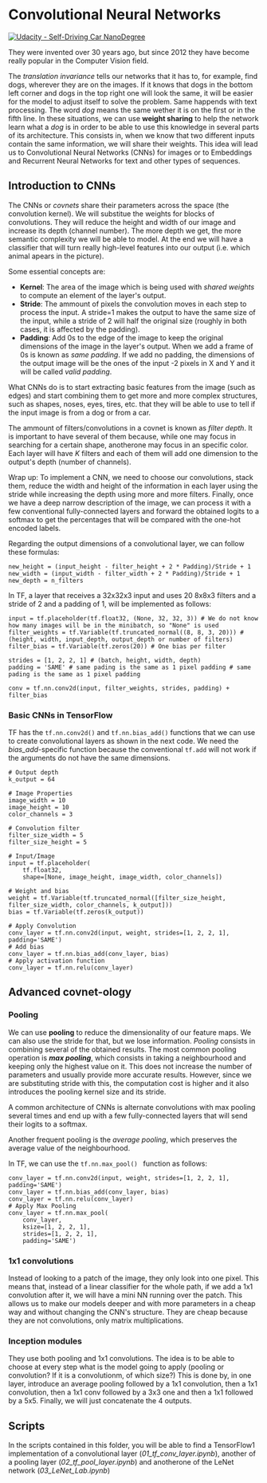 # Convolutional Neural Networks

[![Udacity - Self-Driving Car NanoDegree](https://s3.amazonaws.com/udacity-sdc/github/shield-carnd.svg)](http://www.udacity.com/drive)

They were invented over 30 years ago, but since 2012 they have become really popular in the Computer Vision field. 

The *translation invariance* tells our networks that it has to, for example, find dogs, wherever they are on the images. If it knows that dogs in the bottom left corner and dogs in the top right one will look the same, it will be easier for the model to adjust itself to solve the problem. Same happends with text processing. The word *dog* means the same wether it is on the first or in the fifth line. In these situations, we can use **weight sharing** to help the network learn what a *dog* is in order to be able to use this knowledge in several parts of its architecture. This consists in, when we know that two different inputs contain the same information, we will share their weights. This idea will lead us to Convolutional Neural Networks (CNNs) for images or to Embeddings and Recurrent Neural Networks for text and other types of sequences.

## Introduction to CNNs

The CNNs or *covnets* share their parameters across the space (the convolution kernel). We will substitue the weights for blocks of convolutions. They will reduce the height and width of our image and increase its depth (channel number). The more depth we get, the more semantic complexity we will be able to model. At the end we will have a classifier that will turn really high-level features into our output (i.e. which animal apears in the picture).

Some essential concepts are:
- **Kernel**: The area of the image which is being used with *shared weights* to compute an element of the layer's output.
- **Stride**: The ammount of pixels the convolution moves in each step to process the input. A stride=1 makes the output to have the same size of the input, while a stride of 2 will half the original size (roughly in both cases, it is affected by the padding).
- **Padding**: Add 0s to the edge of the image to keep the original dimensions of the image in the layer's output. When we add a frame of 0s is known as *same padding*. If we add no padding, the dimensions of the output image will be the ones of the input -2 pixels in X and Y and it will be called *valid padding*.

What CNNs do is to start extracting basic features from the image (such as edges) and start combining them to get more and more complex structures, such as shapes, noses, eyes, tires, etc. that they will be able to use to tell if the input image is from a dog or from a car.

The ammount of filters/convolutions in a covnet is known as *filter depth*. It is important to have several of them because, while one may focus in searching for a certain shape, anotherone may focus in an specific color. Each layer will have *K* filters and each of them will add one dimension to the output's depth (number of channels).

Wrap up: To implement a CNN, we need to choose our convolutions, stack them, reduce the width and height of the information in each layer using the stride while increasing the depth using more and more filters. Finally, once we have a deep narrow description of the image, we can process it with a few conventional fully-connected layers and forward the obtained logits to a softmax to get the percentages that will be compared with the one-hot encoded labels.

Regarding the output dimensions of a convolutional layer, we can follow these formulas:

```
new_height = (input_height - filter_height + 2 * Padding)/Stride + 1
new_width = (input_width - filter_width + 2 * Padding)/Stride + 1
new_depth = n_filters
```

In TF, a layer that receives a 32x32x3 input and uses 20 8x8x3 filters and a stride of 2 and a padding of 1, will be implemented as follows:

```
input = tf.placeholder(tf.float32, (None, 32, 32, 3)) # We do not know how many images will be in the minibatch, so "None" is used
filter_weights = tf.Variable(tf.truncated_normal((8, 8, 3, 20))) #(height, width, input_depth, output_depth or number of filters)
filter_bias = tf.Variable(tf.zeros(20)) # One bias per filter

strides = [1, 2, 2, 1] # (batch, height, width, depth)
padding = 'SAME' # same pading is the same as 1 pixel padding # same pading is the same as 1 pixel padding

conv = tf.nn.conv2d(input, filter_weights, strides, padding) + filter_bias
```


### Basic CNNs in TensorFlow

TF has the `tf.nn.conv2d()` and `tf.nn.bias_add()` functions that we can use to create convolutional layers as shown in the next code. We need the *bias_add*-specific function because the conventional `tf.add` will not work if the arguments do not have the same dimensions.

```
# Output depth
k_output = 64

# Image Properties
image_width = 10
image_height = 10
color_channels = 3

# Convolution filter
filter_size_width = 5
filter_size_height = 5

# Input/Image
input = tf.placeholder(
    tf.float32,
    shape=[None, image_height, image_width, color_channels])

# Weight and bias
weight = tf.Variable(tf.truncated_normal([filter_size_height, filter_size_width, color_channels, k_output]))
bias = tf.Variable(tf.zeros(k_output))

# Apply Convolution
conv_layer = tf.nn.conv2d(input, weight, strides=[1, 2, 2, 1], padding='SAME')
# Add bias
conv_layer = tf.nn.bias_add(conv_layer, bias)
# Apply activation function
conv_layer = tf.nn.relu(conv_layer)
```

## Advanced covnet-ology

### Pooling

We can use **pooling** to reduce the dimensionality of our feature maps. We can also use the stride for that, but we lose information. *Pooling* consists in combining several of the obtained results. The most common pooling operation is ***max pooling***, which consists in taking a neighbourhood and keeping only the highest value on it. This does not increase the number of parameters and usually provide more accurate results. However, since we are substituting stride with this, the computation cost is higher and it also introduces the pooling kernel size and its stride.

A common architecture of CNNs is alternate convolutions with max pooling several times and end up with a few fully-connected layers that will send their logits to a softmax.

Another frequent pooling is the *average pooling*, which preserves the average value of the neighbourhood.

In TF, we can use the `tf.nn.max_pool() ` function as follows:

```
conv_layer = tf.nn.conv2d(input, weight, strides=[1, 2, 2, 1], padding='SAME')
conv_layer = tf.nn.bias_add(conv_layer, bias)
conv_layer = tf.nn.relu(conv_layer)
# Apply Max Pooling
conv_layer = tf.nn.max_pool(
    conv_layer,
    ksize=[1, 2, 2, 1],
    strides=[1, 2, 2, 1],
    padding='SAME')
```

### 1x1 convolutions

Instead of looking to a patch of the image, they only look into one pixel. This means that, instead of a linear classifier for the whole path, if we add a 1x1 convolution after it, we will have a mini NN running over the patch. This allows us to make our models deeper and with more parameters in a cheap way and without changing the CNN's structure. They are cheap because they are not convolutions, only matrix multiplications.

### Inception modules

They use both pooling and 1x1 convolutions. The idea is to be able to choose at every step what is the model going to apply (pooling or convolution? If it is a convolutionm, of which size?) This is done by, in one layer, introduce an average pooling followed by a 1x1 convolution, then a 1x1 convolution, then a 1x1 conv followed by a 3x3 one and then a 1x1 followed by a 5x5. Finally, we will just concatenate the 4 outputs.


## Scripts

In the scripts contained in this folder, you will be able to find a TensorFlow1 implementation of a convolutional layer (*01_tf_conv_layer.ipynb*), another of a pooling layer (*02_tf_pool_layer.ipynb*) and anotherone of the LeNet network (*03_LeNet_Lab.ipynb*)





